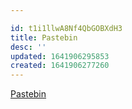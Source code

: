 ```yaml
---

id: t1i1llwA8Nf4QbGOBXdH3
title: Pastebin
desc: ''
updated: 1641906295853
created: 1641906277260
---
```



[Pastebin](https://docs.google.com/drawings/d/1azSNCipd9gVvZm4d5RbBMXUaT-ZA5xGiP552iz7AZrw/edit)